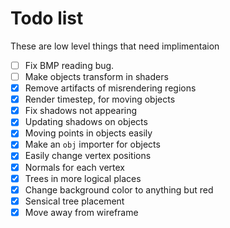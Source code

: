 Todo list
=========

These are low level things that need implimentaion

- [ ] Fix BMP reading bug.
- [ ] Make objects transform in shaders
- [x] Remove artifacts of misrendering regions
- [x] Render timestep, for moving objects
- [x] Fix shadows not appearing
- [x] Updating shadows on objects
- [x] Moving points in objects easily
- [x] Make an `obj` importer for objects
- [x] Easily change vertex positions
- [x] Normals for each vertex
- [x] Trees in more logical places
- [x] Change background color to anything but red
- [x] Sensical tree placement
- [x] Move away from wireframe
